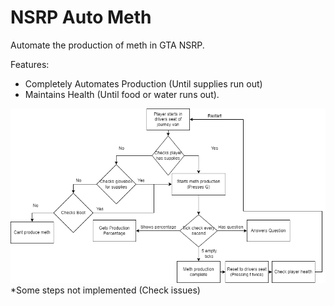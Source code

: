 # NSRP Auto Meth
Automate the production of meth in GTA NSRP.

Features:
- Completely Automates Production (Until supplies run out)
- Maintains Health (Until food or water runs out).

![Beta XML](images/Beta.png)
*Some steps not implemented (Check issues)
